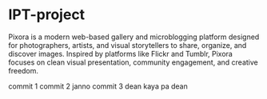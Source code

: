 # IPT-project

Pixora is a modern web-based gallery and microblogging platform designed for photographers, artists, and visual storytellers to share, organize, and discover images. Inspired by platforms like Flickr and Tumblr, Pixora focuses on clean visual presentation, community engagement, and creative freedom.

commit 1
commit 2 janno 
commit 3 dean
kaya pa dean
